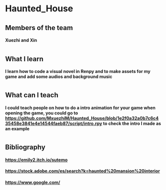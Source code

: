 # Haunted_House
######
## Members of the team
#### Xuezhi and Xin
#
#
## What I learn
#### I learn how to code a visual novel in Renpy and to make assets for my game and add some audios and background music
#
#
## What can I teach
#### I could teach people on how to do a intro animation for your game when opening the game, you could go to https://github.com/MxuezhiM/Haunted_House/blob/1e2f0a32a0b7c6c435458e3841e4e14544faeb87/script/intro.rpy to check the intro I made as an example
#
#
## Bibliography
#### https://emily2.itch.io/sutemo
#### https://stock.adobe.com/es/search?k=haunted%20mansion%20interior
#### https://www.google.com/
